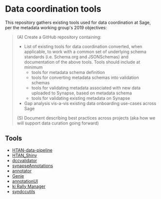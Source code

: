 # Data coordination tools

This repository gathers existing tools used for data coordination at Sage, per
the metadata working group's 2019 objectives:

> (A) Create a GitHub repository containing:
> 
> - List of existing tools for data coordination converted, when applicable, to
> work with a common set of underlying schema standards (i.e. Schema.org and
> JSONSchemas) and documentation of the above tools. Tools should include at
> minimum
>   - tools for metadata schema definition
>   - tools for converting metadata schemas into validation schemas
>   - tools for validating metadata associated with new data uploaded to Synapse, 
>   based on metadata schema
>   - tools for validating existing metadata on Synapse
> - Gap analysis vis-a-vis existing data onboarding use-cases across Sage
> 
> (S) Document describing best practices across projects (aka how we will
> support data curation going forward)

## Tools

* [HTAN-data-pipeline](https://github.com/Sage-Bionetworks/HTAN-data-pipeline)
* [HTAN_Shiny](https://github.com/Sage-Bionetworks/HTAN_Shiny)
* [dccvalidator](https://github.com/Sage-Bionetworks/dccvalidator/)
* [synapseAnnotations](https://github.com/Sage-Bionetworks/synapseAnnotations/)
* [annotator](https://github.com/Sage-Bionetworks/annotator)
* [Genie](https://github.com/Sage-Bionetworks/Genie)
* [annotationUI](https://shinypro.synapse.org/users/nsanati/annotationUI/)
* [ki Rally Manager](https://github.com/Sage-Bionetworks/ki-rally-manager)
* [syndccutils](https://github.com/Sage-Bionetworks/syndccutils)


